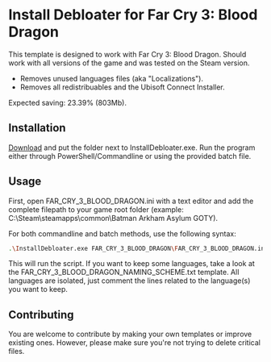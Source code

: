 # Install Debloater for Far Cry 3: Blood Dragon

This template is designed to work with Far Cry 3: Blood Dragon. Should work with all versions of the game and was tested on the Steam version. 
- Removes unused languages files (aka "Localizations").
- Removes all redistribuables and the Ubisoft Connect Installer.

Expected saving: 23.39% (803Mb).

## Installation

[Download](https://github.com/neatodev/InstallDebloater/blob/main/templates/FAR_CRY_3_BLOOD_DRAGON/FAR_CRY_3_BLOOD_DRAGON.zip) and put the folder next to InstallDebloater.exe. Run the program either through PowerShell/Commandline or using the provided batch file.

## Usage

First, open FAR_CRY_3_BLOOD_DRAGON.ini with a text editor and add the complete filepath to your game root folder (example: C:\Steam\steamapps\common\Batman Arkham Asylum GOTY).

For both commandline and batch methods, use the following syntax:

```bash
.\InstallDebloater.exe FAR_CRY_3_BLOOD_DRAGON\FAR_CRY_3_BLOOD_DRAGON.ini
```
This will run the script.
If you want to keep some languages, take a look at the FAR_CRY_3_BLOOD_DRAGON_NAMING_SCHEME.txt template. All languages are isolated, just comment the lines related to the language(s) you want to keep. 

## Contributing
You are welcome to contribute by making your own templates or improve existing ones. However, please make sure you're not trying to delete critical files. 